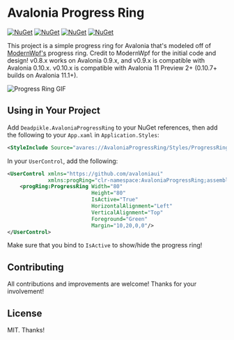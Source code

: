 # Avalonia Progress Ring

[![NuGet](https://img.shields.io/nuget/v/Deadpikle.AvaloniaProgressRing.svg?style=flat-square)](https://www.nuget.org/packages/Deadpikle.AvaloniaProgressRing/) [![NuGet](https://img.shields.io/nuget/vpre/Deadpikle.AvaloniaProgressRing.svg?style=flat-square&label=nuget-pre)](https://www.nuget.org/packages/Deadpikle.AvaloniaProgressRing/) [![NuGet](https://img.shields.io/nuget/dt/Deadpikle.AvaloniaProgressRing.svg?style=flat-square)](https://www.nuget.org/packages/Deadpikle.AvaloniaProgressRing/) [![NuGet](https://img.shields.io/github/issues/Deadpikle/AvaloniaProgressRing.svg?style=flat-square)](https://github.com/Deadpikle/AvaloniaProgressRing/issues/)


This project is a simple progress ring for Avalonia that's modeled off of [ModernWpf's](https://github.com/Kinnara/ModernWpf) progress ring. Credit to ModernWpf for the initial code and design! v0.8.x works on Avalonia 0.9.x, and v0.9.x is compatible with Avalonia 0.10.x. v0.10.x is compatible with Avalonia 11 Preview 2+ (0.10.7+ builds on Avalonia 11.1+).

![Progress Ring GIF](img/avalonia-60-fps.gif)

## Using in Your Project

Add `Deadpikle.AvaloniaProgressRing` to your NuGet references, then add the following to your `App.xaml` in `Application.Styles`:

```xml
<StyleInclude Source="avares://AvaloniaProgressRing/Styles/ProgressRing.xaml"/>
```

In your `UserControl`, add the following:

```xml
<UserControl xmlns="https://github.com/avaloniaui"
             xmlns:progRing="clr-namespace:AvaloniaProgressRing;assembly=AvaloniaProgressRing">
    <progRing:ProgressRing Width="80" 
                           Height="80"
                           IsActive="True"
                           HorizontalAlignment="Left"
                           VerticalAlignment="Top"
                           Foreground="Green"
                           Margin="10,20,0,0"/>
</UserControl>
```

Make sure that you bind to `IsActive` to show/hide the progress ring!

## Contributing

All contributions and improvements are welcome! Thanks for your involvement!

## License

MIT. Thanks!
